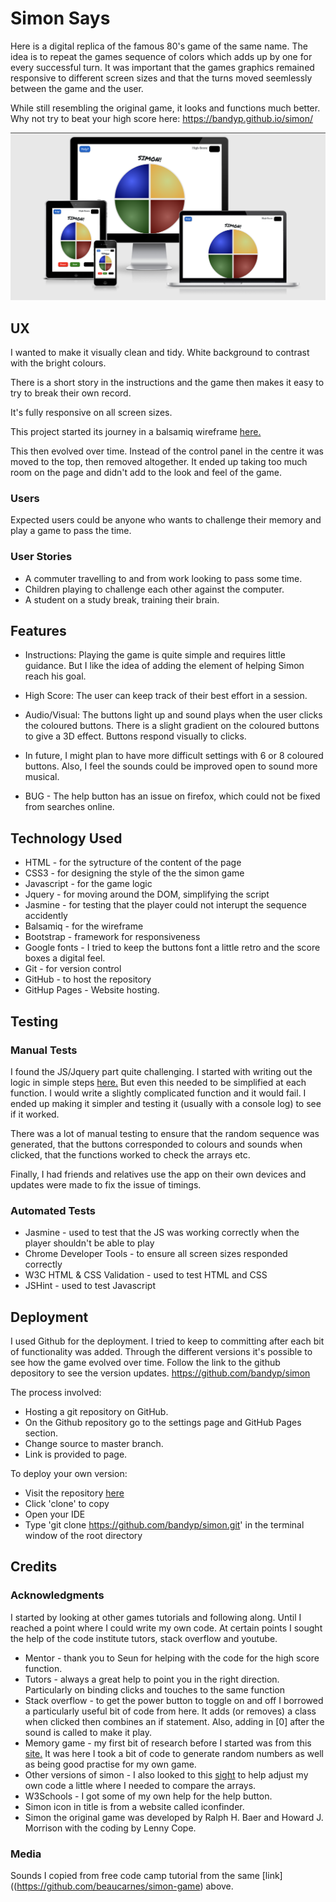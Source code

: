 
# Simon Says
Here is a digital replica of the famous 80's game of the same name. The idea is 
to repeat the games sequence of colors which adds up by one for every successful turn.
It was important that the games graphics remained responsive to different screen sizes
and that the turns moved seemlessly between the game and the user. 
 
While still resembling the original game, it looks and functions much better. 
Why not try to beat your high score here: https://bandyp.github.io/simon/

![](https://github.com/bandyp/simon/blob/master/assets/images/image.png)

## UX
I wanted to make it visually clean and tidy. White background to contrast with 
the bright colours.

There is a short story in 
the instructions and the game then makes it easy to try to break their own record.

It's fully responsive on all screen sizes.

This project started its journey in a balsamiq wireframe 
[here.](https://github.com/bandyp/simon/blob/master/assets/images/SimonMockUp.pdf)

This then evolved over time. Instead of the control panel in the centre it 
was moved to the top, then removed altogether. It ended up taking too much room 
on the page and didn't add to the look and feel of the game. 

### Users
Expected users could be anyone who wants to challenge their memory and play a game to pass the time.

### User Stories
* A commuter travelling to and from work looking to pass some time.
* Children playing to challenge each other against the computer.
* A student on a study break, training their brain.

## Features
* Instructions: Playing the game is quite simple and 
requires little guidance. But I like the idea of adding the element of helping 
Simon reach his goal.

* High Score: The user can keep track of their best effort in a session.

* Audio/Visual: The buttons light up and sound plays when the user clicks the 
coloured buttons. There is a slight gradient on the coloured buttons to give a 3D effect.
Buttons respond visually to clicks. 

* In future, I might plan to have more difficult settings with 6 or 8 coloured buttons. Also, I feel the sounds could be improved open to sound more musical.

* BUG - The help button has an issue on firefox, which could not be fixed from searches online.

## Technology Used
* HTML - for the sytructure of the content of the page
* CSS3 - for designing the style of the the simon game
* Javascript - for the game logic
* Jquery - for moving around the DOM, simplifying the script
* Jasmine - for testing that the player could not interupt the sequence accidently
* Balsamiq - for the wireframe
* Bootstrap - framework for responsiveness
* Google fonts - I tried to keep the buttons font a little retro and the score boxes
a digital feel. 
* Git - for version control
* GitHub - to host the repository
* GitHup Pages - Website hosting.


## Testing

### Manual Tests
I found the JS/Jquery part quite challenging. I started with writing out the 
logic in simple steps [here.](https://github.com/bandyp/simon/blob/master/logic.md)
But even this needed to be simplified at each function. I would write a slightly 
complicated function and it would fail. 
I ended up making it simpler and testing it (usually with a console log) to see 
if it worked. 

There was a lot of manual testing to ensure that the random sequence was 
generated, that the buttons corresponded to colours and sounds when clicked, 
that the functions worked to check the arrays etc.

Finally, I had friends and relatives use the app on their own devices and 
updates were made to fix the issue of timings.

### Automated Tests
* Jasmine - used to test that the JS was working correctly when the player shouldn't be able to play
* Chrome Developer Tools - to ensure all screen sizes responded correctly
* W3C HTML & CSS Validation - used to test HTML and CSS
* JSHint - used to test Javascript


## Deployment
I used Github for the deployment. I tried to keep to committing after each bit 
of functionality was added. Through the different versions it's possible to see 
how the game evolved over time. Follow the link to the github depository to see 
the version updates. https://github.com/bandyp/simon

The process involved:
* Hosting a git repository on GitHub.
* On the Github repository go to the settings page and GitHub Pages section.
* Change source to master branch.
* Link is provided to page.

To deploy your own version:
* Visit the repository [here](https://github.com/bandyp/simon)
* Click 'clone' to copy
* Open your IDE
* Type 'git clone https://github.com/bandyp/simon.git' in the terminal window of the root directory

## Credits

### Acknowledgments
I started by looking at other games tutorials and following along. Until I 
reached a point where I could write my own code. At certain points I sought the 
help of the code institute tutors, stack overflow and youtube.
* Mentor - thank you to Seun for helping with the code for the high score function.
* Tutors - always a great help to point you in the right direction. Particularly on binding clicks and touches to the same function
* Stack overflow - to get the power button to toggle on and off I borrowed a particularly useful bit of code from here. It adds (or removes) a class when clicked then combines an if statement. Also, adding in [0] after the sound is called to make it play.
* Memory game - my first bit of research before I started was from this [site.](https://marina-ferreira.github.io/memory-game/) It was here I took a bit of code to generate random numbers as well as being good practise for my own game.
* Other versions of simon - I also looked to this [sight](https://github.com/beaucarnes/simon-game) to help adjust my own code a little where I needed to compare the arrays.
* W3Schools - I got some of my own help for the help button.
* Simon icon in title is from a website called iconfinder.
* Simon the original game was developed by Ralph H. Baer and Howard J. Morrison with the coding by Lenny Cope.


### Media
Sounds I copied from free code camp tutorial from the same [link]((https://github.com/beaucarnes/simon-game) above.
